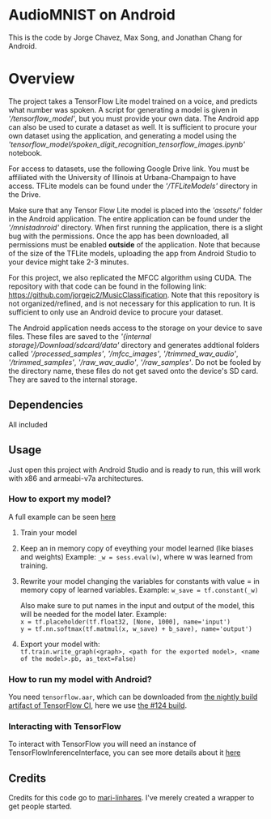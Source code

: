 # AudioMNIST on Android
This is the code by Jorge Chavez, Max Song, and Jonathan Chang for Android. 

# Overview

The project takes a TensorFlow Lite model trained on a voice, and predicts what number was spoken. A script for generating a model is given in *'/tensorflow_model'*, but you must provide your own data. The Android app can also be used to curate a dataset as well. It is sufficient to procure your own dataset using the application, and generating a model using the *'tensorflow_model/spoken_digit_recognition_tensorflow_images.ipynb'* notebook. 

For access to datasets, use the following Google Drive link. You must be affiliated with the University of Illinois at Urbana-Champaign to have access. TFLite models can be found under the *'/TFLiteModels'* directory in the Drive. 

Make sure that any Tensor Flow Lite model is placed into the *'assets/'* folder in the Android application. The entire application can be found under the *'/mnistadnroid'* directory. When first running the application, there is a slight bug with the permissions. Once the app has been downloaded, all permissions must be enabled **outside** of the application. Note that because of the size of the TFLite models, uploading the app from Android Studio to your device might take 2-3 minutes. 

For this project, we also replicated the MFCC algorithm using CUDA. The repository with that code can be found in the following link:
https://github.com/jorgejc2/MusicClassification. Note that this repository is not organized/refined, and is not necessary for this application to run. It is sufficient to only use an Android device to procure your dataset. 

The Android application needs access to the storage on your device to save files. These files are saved to the *'{internal storage}/Download/sdcard/data'* directory and generates addtional folders called *'/processed_samples'*, *'/mfcc_images'*, *'/trimmed_wav_audio'*, *'/trimmed_samples'*, *'/raw_wav_audio'*, *'/raw_samples'*. Do not be fooled by the directory name, these files do not get saved onto the device's SD card. They are saved to the internal storage. 
## Dependencies

All included

## Usage

Just open this project with Android Studio and is ready to run, this will work
with x86 and armeabi-v7a architectures.

### How to export my model?

A full example can be seen [here](https://github.com/mari-linhares/mnist-android-tensorflow/blob/master/tensorflow_model/convnet.py)

1. Train your model
2. Keep an in memory copy of eveything your model learned (like biases and weights)
   Example: `_w = sess.eval(w)`, where w was learned from training.
3. Rewrite your model changing the variables for constants with value = in memory copy of learned variables.
   Example: `w_save = tf.constant(_w)`  

   Also make sure to put names in the input and output of the model, this will be needed for the model later.
   Example:  
   `x = tf.placeholder(tf.float32, [None, 1000], name='input')`  
   `y = tf.nn.softmax(tf.matmul(x, w_save) + b_save), name='output')`  
4. Export your model with:  
   `tf.train.write_graph(<graph>, <path for the exported model>, <name of the model>.pb, as_text=False)`

### How to run my model with Android?

You need `tensorflow.aar`, which can be downloaded from [the nightly build artifact of TensorFlow CI](http://ci.tensorflow.org/view/Nightly/job/nightly-android/), here we use [the #124 build](http://ci.tensorflow.org/view/Nightly/job/nightly-android/124/artifact/).

### Interacting with TensorFlow

To interact with TensorFlow you will need an instance of TensorFlowInferenceInterface, you can see more details about it [here](https://github.com/mari-linhares/mnist-android-tensorflow/blob/master/MnistAndroid/app/src/main/java/mariannelinhares/mnistandroid/Classifier.java)

## Credits

Credits for this code go to [mari-linhares](https://github.com/mari-linhares/mnist-android-tensorflow). I've merely created a wrapper to get people started. 
